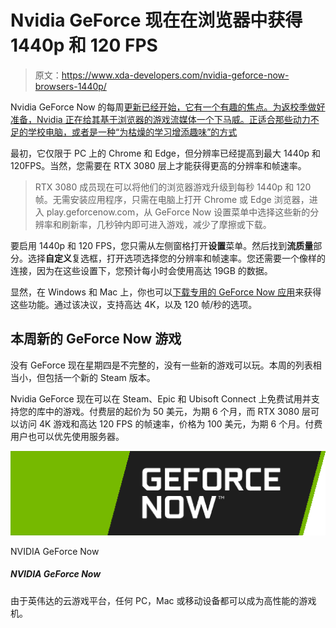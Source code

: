 # Nvidia GeForce 现在在浏览器中获得 1440p 和 120 FPS

> 原文：<https://www.xda-developers.com/nvidia-geforce-now-browsers-1440p/>

Nvidia GeForce Now 的每周[更新已经开始，它有一个有趣的焦点。为返校季做好准备，Nvidia 正在给其基于浏览器的游戏流媒体一个下马威。正适合那些动力不足的学校电脑，或者是一种“为枯燥的学习增添趣味”的方式](https://www.xda-developers.com/genshin-impact-now-available-on-nvidia-geforce-now-with-some-bonus-rewards-thrown-in/)

最初，它仅限于 PC 上的 Chrome 和 Edge，但分辨率已经提高到最大 1440p 和 120FPS。当然，您需要在 RTX 3080 层上才能获得更高的分辨率和帧速率。

> RTX 3080 成员现在可以将他们的浏览器游戏升级到每秒 1440p 和 120 帧。无需安装应用程序，只需在电脑上打开 Chrome 或 Edge 浏览器，进入 play.geforcenow.com，从 GeForce Now 设置菜单中选择这些新的分辨率和刷新率，几秒钟内即可进入游戏，减少了摩擦或下载。

要启用 1440p 和 120 FPS，您只需从左侧窗格打开**设置**菜单。然后找到**流质量**部分。选择**自定义**复选框，打开选项选择您的分辨率和帧速率。您还需要一个像样的连接，因为在这些设置下，您预计每小时会使用高达 19GB 的数据。

显然，在 Windows 和 Mac 上，你也可以[下载专用的 GeForce Now 应用](https://www.nvidia.com/en-gb/geforce-now/download/)来获得这些功能。通过该决议，支持高达 4K，以及 120 帧/秒的选项。

## 本周新的 GeForce Now 游戏

没有 GeForce 现在星期四是不完整的，没有一些新的游戏可以玩。本周的列表相当小，但包括一个新的 Steam 版本。

Nvidia GeForce 现在可以在 Steam、Epic 和 Ubisoft Connect 上免费试用并支持您的库中的游戏。付费层的起价为 50 美元，为期 6 个月，而 RTX 3080 层可以访问 4K 游戏和高达 120 FPS 的帧速率，价格为 100 美元，为期 6 个月。付费用户也可以优先使用服务器。

 <picture>![Any PC, Mac or mobile device can be a high-powered gaming machine thanks to NVIDIA's cloud gaming platform.](img/f08eb71acedc6c2ece884c7821b2df6c.png)</picture> 

NVIDIA GeForce Now

##### NVIDIA GeForce Now

由于英伟达的云游戏平台，任何 PC，Mac 或移动设备都可以成为高性能的游戏机。